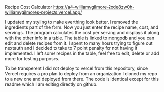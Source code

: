 Recipe Cost Calculator
https://a4-williamvgilmore-2xde8zw0h-williamvgilmores-projects.vercel.app/

I updated my styling to make everthing look better. I removed the ingredients part of the form. Now you just enter the recipe name, cost, and servings. The program calculates the cost per serving and displays it along 
with the other info in a table. The table is linked to mongodb and you can edit and delete recipes from it. I spent to many hours trying to figure out nextauth and I decided to take to 7 point penalty for not having it implemented. I left some recipes in the table, feel free to edit, delete or add more for testing purposes.

To be transperent I did not deploy to vercel from this repository, since Vercel requires a pro plan to deploy from an organization I cloned my repo to a new one and deployed from there. The code is identical except for this readme which I am editing directly on github.

